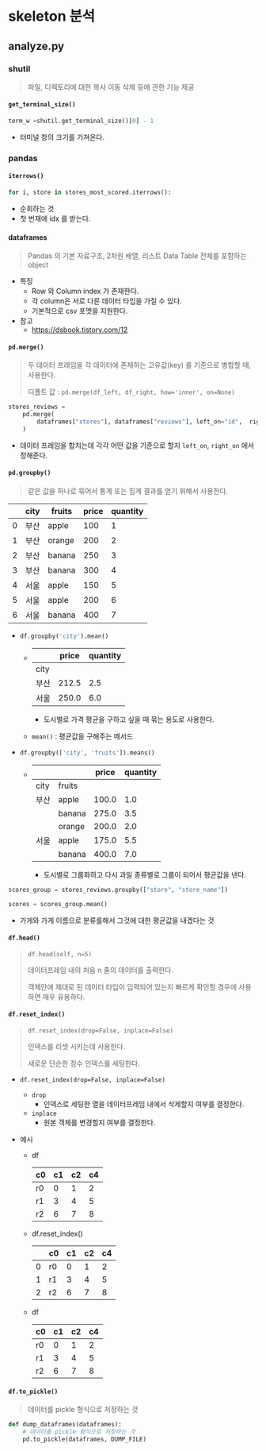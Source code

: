 # skeleton 분석



## analyze.py



### shutil

> 파일, 디렉토리에 대한 복사 이동  삭제 등에 관한 기능 제공



#### `get_terminal_size()`

```python
term_w =shutil.get_terminal_size()[0] - 1
```

- 터미널 창의 크기를 가져온다.



### pandas



#### `iterrows()`

```python
for i, store in stores_most_scored.iterrows():
```

- 순회하는 것
- 첫 번재에 idx 를 받는다.



#### dataframes

> Pandas 의 기본 자료구조, 2차원 배열, 리스트 Data Table 전체를 포함하는 object

- 특징
  - Row 와 Column index 가 존재한다.
  - 각 column은 서로 다른 데이터 타입을 가질 수 있다.
  - 기본적으로 csv 포맷을 지원한다.
- 참고
  - https://dsbook.tistory.com/12



#### `pd.merge()`

> 두 데이터 프레임을 각 데이터에 존재하는 고유값(key) 를 기준으로 병합할 때, 사용한다.
>
> 디폴트 값 : `pd.merge(df_left, df_right, how='inner', on=None)`

```python
stores_reviews =
	pd.merge(
        dataframes["stores"], dataframes["reviews"], left_on="id", 	right_on="store"
    )
```

- 데이터 프레임을 합치는데 각각 어떤 값을 기준으로 할지 `left_on`, `right_on` 에서 정해준다.



#### `pd.groupby()`

> 같은 값을 하나로 묶어서 통계 또는 집계 결과를 얻기 위해서 사용한다.



|      | city | fruits | price | quantity |
| ---- | ---- | ------ | ----- | -------- |
| 0    | 부산 | apple  | 100   | 1        |
| 1    | 부산 | orange | 200   | 2        |
| 2    | 부산 | banana | 250   | 3        |
| 3    | 부산 | banana | 300   | 4        |
| 4    | 서울 | apple  | 150   | 5        |
| 5    | 서울 | apple  | 200   | 6        |
| 6    | 서울 | banana | 400   | 7        |



- ```python
  df.groupby('city').mean()
  ```

  - |      | price | quantity |
    | ---- | ----- | -------- |
    | city |       |          |
    | 부산 | 212.5 | 2.5      |
    | 서울 | 250.0 | 6.0      |

    - 도시별로 가격 평균을 구하고 싶을 때 묶는 용도로 사용한다.

  - `mean()` : 평균값을 구해주는 메서드

- ```python
  df.groupby(['city', 'fruits']).means()
  ```

  - |      |        | price | quantity |
    | ---- | ------ | ----- | -------- |
    | city | fruits |       |          |
    | 부산 | apple  | 100.0 | 1.0      |
    |      | banana | 275.0 | 3.5      |
    |      | orange | 200.0 | 2.0      |
    | 서울 | apple  | 175.0 | 5.5      |
    |      | banana | 400.0 | 7.0      |

    - 도시별로 그룹화하고 다시 과일 종류별로 그룹이 되어서 평균값을 낸다.



```python 
scores_group = stores_reviews.groupby(["store", "store_name"])

scores = scores_group.mean()
```

- 가게와 가게 이름으로 분류를해서 그것에 대한 평균값을 내겠다는 것



#### `df.head()`

> `df.head(self, n=5)`
>
> 데이터프레임 내의 처음 n 줄의 데이터를 출력한다.
>
> 객체안에 제대로 된 데이터 타입이 입력되어 있는지 빠르게 확인할 경우에 사용하면 매우 유용하다.



#### `df.reset_index()`

> `df.reset_index(drop=False, inplace=False)`
>
> 인덱스를 리셋 시키는데 사용한다.
>
> 새로운 단순한 정수 인덱스를 세팅한다.



- `df.reset_index(drop=False, inplace=False)`
  - `drop`
    - 인덱스로 세팅한 열을 데이터프레임 내에서 삭제할지 여부를 결정한다.
  - `inplace`
    - 원본 객체를 변경할지 여부를 결정한다.



- 예시

  - df

    | c0   | c1   | c2   | c4   |
    | ---- | ---- | ---- | ---- |
    | r0   | 0    | 1    | 2    |
    | r1   | 3    | 4    | 5    |
    | r2   | 6    | 7    | 8    |

  - df.reset_index()

    |      | c0   | c1   | c2   | c4   |
    | ---- | ---- | ---- | ---- | ---- |
    | 0    | r0   | 0    | 1    | 2    |
    | 1    | r1   | 3    | 4    | 5    |
    | 2    | r2   | 6    | 7    | 8    |

  - df

    | c0   | c1   | c2   | c4   |
    | ---- | ---- | ---- | ---- |
    | r0   | 0    | 1    | 2    |
    | r1   | 3    | 4    | 5    |
    | r2   | 6    | 7    | 8    |



#### `df.to_pickle()`

> 데이터를 pickle 형식으로 저장하는 것

```python
def dump_dataframes(dataframes):
    # 데이터를 pickle 형식으로 저장하는 것
    pd.to_pickle(dataframes, DUMP_FILE)
```

